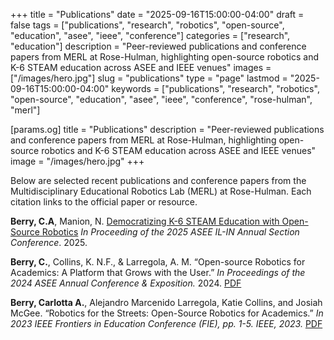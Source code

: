 +++
title       = "Publications"
date        = "2025-09-16T15:00:00-04:00"
draft       = false
tags        = ["publications", "research", "robotics", "open-source", "education", "asee", "ieee", "conference"]
categories  = ["research", "education"]
description = "Peer-reviewed publications and conference papers from MERL at Rose-Hulman, highlighting open-source robotics and K-6 STEAM education across ASEE and IEEE venues"
images      = ["/images/hero.jpg"]
slug        = "publications"
type        = "page"
lastmod     = "2025-09-16T15:00:00-04:00"
keywords    = ["publications", "research", "robotics", "open-source", "education", "asee", "ieee", "conference", "rose-hulman", "merl"]

[params.og]
title       = "Publications"
description = "Peer-reviewed publications and conference papers from MERL at Rose-Hulman, highlighting open-source robotics and K-6 STEAM education across ASEE and IEEE venues"
image       = "/images/hero.jpg"
+++

Below are selected recent publications and conference papers from the Multidisciplinary Educational Robotics Lab (MERL) at Rose-Hulman. Each citation links to the official paper or resource.

**Berry, C.A**, Manion, N. [Democratizing K-6 STEAM Education with Open-Source Robotics](https://share.google/rPDjHy9Jvrs7YzURE) *In Proceeding of the 2025 ASEE IL-IN Annual Section Conference*. 2025.

**Berry, C.**, Collins, K. N.F., & Larregola, A. M. “Open-source Robotics for Academics: A Platform that Grows with the User.” *In Proceedings of the 2024 ASEE Annual Conference & Exposition.* 2024. [PDF](https://peer.asee.org/open-source-robotics-for-academics-a-platform-that-grows-with-the-user.pdf)

**Berry, Carlotta A.**, Alejandro Marcenido Larregola, Katie Collins, and Josiah McGee. “Robotics for the Streets: Open-Source Robotics for Academics.” *In 2023 IEEE Frontiers in Education Conference (FIE), pp. 1-5. IEEE, 2023.* [PDF](https://resources.oshwa.org/files/robotics-for-the-streets-open-source-robotics-for-academics.pdf)